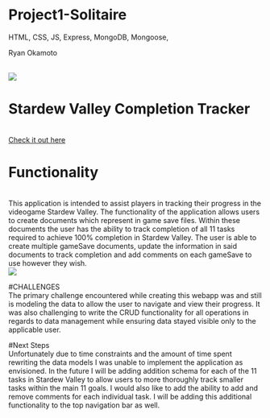 # Project1-Solitaire
HTML, CSS, JS, Express, MongoDB, Mongoose, 

Ryan Okamoto

<br>

<img src="https://i.imgur.com/JDGRCjP.png">

# Stardew Valley Completion Tracker
<br>
<a href="https://stardew-valley-tracker.herokuapp.com/"> Check it out here </a>

# Functionality
<br>
This application is intended to assist players in tracking their progress in the videogame Stardew Valley. The functionality of the application allows users to create documents which represent in game save files. Within these documents the user has the ability to track completion of all 11 tasks required to achieve 100% completion in Stardew Valley. The user is able to create multiple gameSave documents, update the information in said documents to track completion and add comments on each gameSave to use however they wish. 
<br>
<img src="https://i.imgur.com/c953JTd.png">


#CHALLENGES
</br>
The primary challenge encountered while creating this webapp was and still is modeling the data to allow the user to navigate and view their progress. It was also challenging to write the CRUD functionality for all operations in regards to data management while ensuring data stayed visible only to the applicable user. 

#Next Steps
<br>
Unfortunately due to time constraints and the amount of time spent rewriting the data models I was unable to implement the application as envisioned. In the future I will be adding addition schema for each of the 11 tasks in Stardew Valley to allow users to more thoroughly track smaller tasks within the main 11 goals. I would also like to add the ability to add and remove comments for each individual task. I will be adding this additional functionality to the top navigation bar as well. 